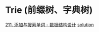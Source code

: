 # Trie (前缀树、字典树)

[211. 添加与搜索单词 - 数据结构设计](https://leetcode-cn.com/problems/design-add-and-search-words-data-structure/) [solution](word_dictionary.cpp)

